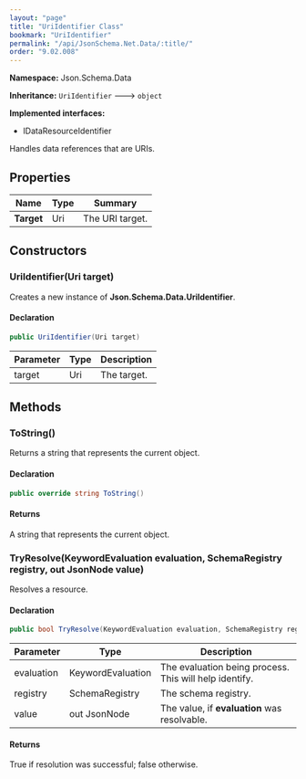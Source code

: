 ```yaml
---
layout: "page"
title: "UriIdentifier Class"
bookmark: "UriIdentifier"
permalink: "/api/JsonSchema.Net.Data/:title/"
order: "9.02.008"
---
```

**Namespace:** Json.Schema.Data

**Inheritance:**
`UriIdentifier`
 🡒 
`object`

**Implemented interfaces:**

- IDataResourceIdentifier

Handles data references that are URIs.

## Properties

| Name | Type | Summary |
|---|---|---|
| **Target** | Uri | The URI target. |

## Constructors

### UriIdentifier(Uri target)

Creates a new instance of **Json.Schema.Data.UriIdentifier**.

#### Declaration

```c#
public UriIdentifier(Uri target)
```

| Parameter | Type | Description |
|---|---|---|
| target | Uri | The target. |


## Methods

### ToString()

Returns a string that represents the current object.

#### Declaration

```c#
public override string ToString()
```


#### Returns

A string that represents the current object.

### TryResolve(KeywordEvaluation evaluation, SchemaRegistry registry, out JsonNode value)

Resolves a resource.

#### Declaration

```c#
public bool TryResolve(KeywordEvaluation evaluation, SchemaRegistry registry, out JsonNode value)
```

| Parameter | Type | Description |
|---|---|---|
| evaluation | KeywordEvaluation | The evaluation being process.  This will help identify. |
| registry | SchemaRegistry | The schema registry. |
| value | out JsonNode | The value, if **evaluation** was resolvable. |


#### Returns

True if resolution was successful; false otherwise.

